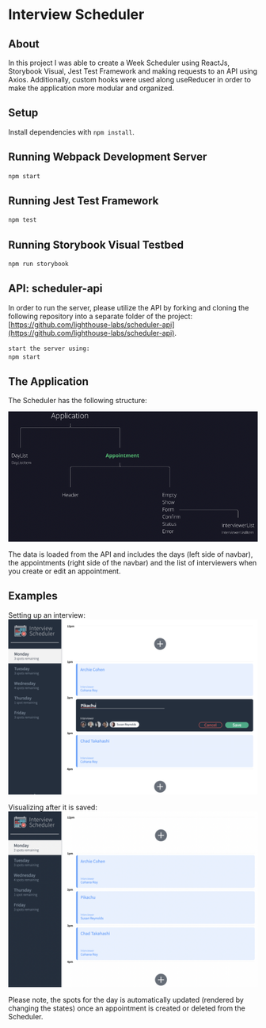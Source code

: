# Interview Scheduler

## About

In this project I was able to create a Week Scheduler using ReactJs, Storybook Visual, Jest Test Framework and making requests to an API using Axios. Additionally, custom hooks were used along useReducer in order to make the application more modular and organized.

## Setup

Install dependencies with `npm install`.

## Running Webpack Development Server

```sh
npm start
```

## Running Jest Test Framework

```sh
npm test
```

## Running Storybook Visual Testbed

```sh
npm run storybook
```

## API: scheduler-api

In order to run the server, please utilize the API by forking and cloning the following repository into a separate folder of the project:
[https://github.com/lighthouse-labs/scheduler-api](https://github.com/lighthouse-labs/scheduler-api).

```sh
start the server using:
npm start
```

## The Application

The Scheduler has the following structure:

![first img](images/app_map.png)

The data is loaded from the API and includes the days (left side of navbar), the appointments (right side of the navbar) and the list of interviewers when you create or edit an appointment.

## Examples

Setting up an interview:
![pikachu1](images/pikachu1.png)

Visualizing after it is saved:
![pikachu2](images/pikachu2.png)


Please note, the spots for the day is automatically updated (rendered by changing the states) once an appointment is created or deleted from the Scheduler.
